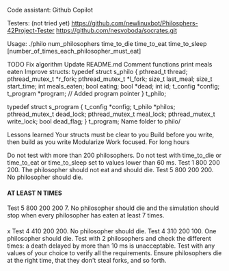 Code assistant: Github Copilot

Testers: (not tried yet)
https://github.com/newlinuxbot/Philosphers-42Project-Tester
https://github.com/nesvoboda/socrates.git

Usage:
./philo num_philosophers time_to_die time_to_eat time_to_sleep [number_of_times_each_philosopher_must_eat]

TODO
Fix algorithm
Update README.md
Comment functions
print meals eaten
Improve structs:
	typedef struct s_philo
{
    pthread_t		thread;
    pthread_mutex_t	*r_fork;
    pthread_mutex_t	*l_fork;
    size_t			last_meal;
    size_t			start_time;
    int				meals_eaten;
    bool			eating;
    bool			*dead;
    int				id;
    t_config		*config;
    t_program		*program; // Added program pointer
}					t_philo;

typedef struct s_program
{
    t_config		*config;
    t_philo			*philos;
    pthread_mutex_t	dead_lock;
    pthread_mutex_t	meal_lock;
    pthread_mutex_t	write_lock;
    bool			dead_flag;
}					t_program;
Name folder to philo/

Lessons learned
Your structs must be clear to you
Build before you write, then build as you write
Modularize
Work focused. For long hours


Do not test with more than 200 philosophers.
Do not test with time_to_die or time_to_eat or time_to_sleep set to values lower than 60 ms.
Test 1 800 200 200. The philosopher should not eat and should die.
Test 5 800 200 200. No philosopher should die.
#### AT LEAST N TIMES
Test 5 800 200 200 7. No philosopher should die and the simulation should stop when every philosopher has eaten at least 7 times.
####
x Test 4 410 200 200. No philosopher should die.
Test 4 310 200 100. One philosopher should die.
Test with 2 philosophers and check the different times: a death delayed by more than 10 ms is unacceptable.
Test with any values of your choice to verify all the requirements. Ensure philosophers die at the right time, that they don't steal forks, and so forth.
